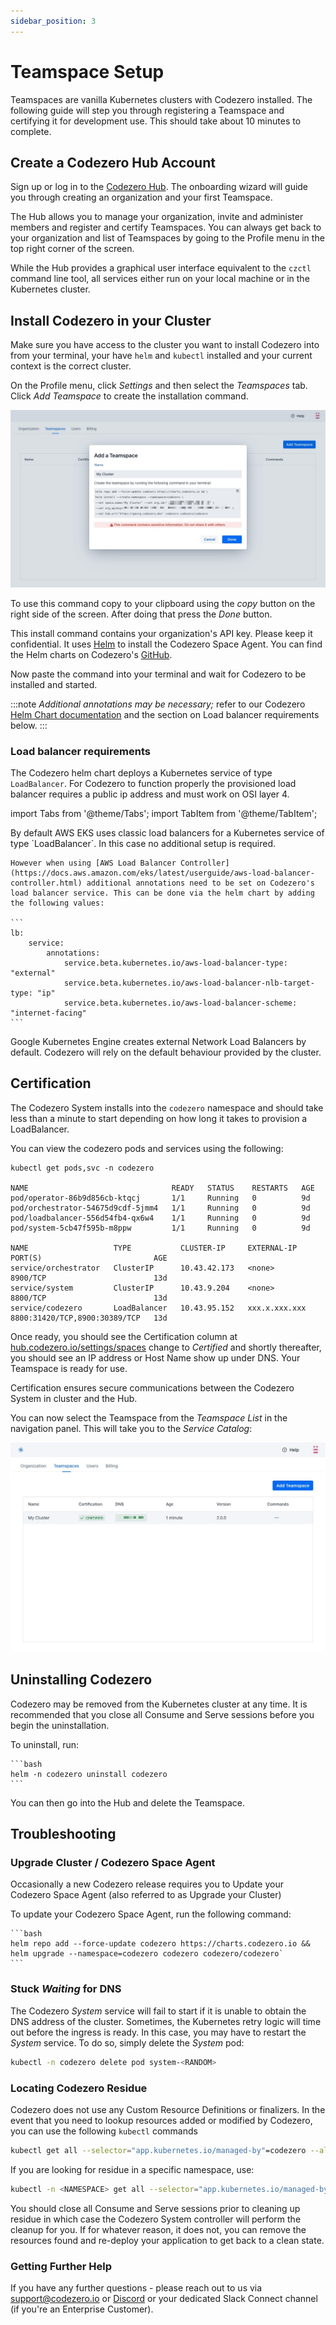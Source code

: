 ```yaml
---
sidebar_position: 3
---
```


# Teamspace Setup

Teamspaces are vanilla Kubernetes clusters with Codezero installed. The following guide will step you through registering a Teamspace and certifying it for development use. This should take about 10 minutes to complete.

## Create a Codezero Hub Account

Sign up or log in to the [Codezero Hub](https://hub.codezero.io). The onboarding wizard will guide you through creating an organization and your first Teamspace.

The Hub allows you to manage your organization, invite and administer members and register and certify Teamspaces.  You can always get back to your organization and list of Teamspaces by going to the Profile menu in the top right corner of the screen.

While the Hub provides a graphical user interface equivalent to the `czctl` command line tool, all services either run on your local machine or in the Kubernetes cluster.

## Install Codezero in your Cluster

Make sure you have access to the cluster you want to install Codezero into from your terminal, your have `helm` and `kubectl` installed and
your current context is the correct cluster.

On the Profile menu, click _Settings_ and then select the _Teamspaces_ tab. Click _Add Teamspace_ to create the installation command.

![Teamspace Create](./_media/ts-create.jpg)

To use this command copy to your clipboard using the _copy_ button on the right side of the screen.  After doing that press the _Done_ button.

This install command contains your organization's API key. Please keep it confidential.
It uses [Helm](https://helm.sh) to install the Codezero Space Agent. You can find the Helm charts on Codezero's [GitHub](https://github.com/c6o/helm-charts).

Now paste the command into your terminal and wait for Codezero to be installed and started.

:::note
_Additional annotations may be necessary;_ refer to our Codezero [Helm Chart documentation](https://github.com/c6o/helm-charts) and the section on Load balancer requirements below.
:::

### Load balancer requirements

The Codezero helm chart deploys a Kubernetes service of type `LoadBalancer`. For Codezero to function properly the provisioned load balancer requires a public ip address and must work on OSI layer 4.

import Tabs from '@theme/Tabs';
import TabItem from '@theme/TabItem';

<Tabs>
<TabItem value="aws-eks" label="AWS EKS" default>
    By default AWS EKS uses classic load balancers for a Kubernetes service of type `LoadBalancer`. In this case no additional setup is required.

    However when using [AWS Load Balancer Controller](https://docs.aws.amazon.com/eks/latest/userguide/aws-load-balancer-controller.html) additional annotations need to be set on Codezero's load balancer service. This can be done via the helm chart by adding the following values:

    ```
    lb:
        service:
            annotations:
                service.beta.kubernetes.io/aws-load-balancer-type: "external"
                service.beta.kubernetes.io/aws-load-balancer-nlb-target-type: "ip"
                service.beta.kubernetes.io/aws-load-balancer-scheme: "internet-facing"
    ```

</TabItem>
<TabItem value="gke" label="GKE" default>
    Google Kubernetes Engine creates external Network Load Balancers by default.
</TabItem>
<TabItem value="generic-cluster" label="Generic cluster">
    Codezero will rely on the default behaviour provided by the cluster.
</TabItem>
</Tabs>

## Certification

The Codezero System installs into the `codezero` namespace and should take less than a minute to start depending on how long it takes to provision a LoadBalancer. 

You can view the codezero pods and services using the following:

```
kubectl get pods,svc -n codezero

NAME                                READY   STATUS    RESTARTS   AGE
pod/operator-86b9d856cb-ktqcj       1/1     Running   0          9d
pod/orchestrator-54675d9cdf-5jmm4   1/1     Running   0          9d
pod/loadbalancer-556d54fb4-qx6w4    1/1     Running   0          9d
pod/system-5cb47f595b-m8ppw         1/1     Running   0          9d

NAME                   TYPE           CLUSTER-IP     EXTERNAL-IP     PORT(S)                         AGE
service/orchestrator   ClusterIP      10.43.42.173   <none>          8900/TCP                        13d
service/system         ClusterIP      10.43.9.204    <none>          8800/TCP                        13d
service/codezero       LoadBalancer   10.43.95.152   xxx.x.xxx.xxx   8800:31420/TCP,8900:30389/TCP   13d
```

Once ready, you should see the Certification column at [hub.codezero.io/settings/spaces](https://hub.codezero.io/settings/spaces) change to _Certified_ and shortly thereafter, you should see an IP address or Host Name show up under DNS. Your Teamspace is ready for use.


Certification ensures secure communications between the Codezero System in cluster and the Hub.

You can now select the Teamspace from the _Teamspace List_ in the navigation panel. This will take you to the _Service Catalog_:

![Teamspace Install](./_media/ts-certified.jpg)

## Uninstalling Codezero

Codezero may be removed from the Kubernetes cluster at any time. It is recommended that you close all Consume and Serve sessions before you begin the uninstallation.

To uninstall, run:

    ```bash
    helm -n codezero uninstall codezero
    ```

You can then go into the Hub and delete the Teamspace.

## Troubleshooting

### Upgrade Cluster / Codezero Space Agent

Occasionally a new Codezero release requires you to Update your Codezero Space Agent (also referred to as Upgrade your Cluster)

To update your Codezero Space Agent, run the following command:

    ```bash
    helm repo add --force-update codezero https://charts.codezero.io && helm upgrade --namespace=codezero codezero codezero/codezero`
    ```

### Stuck _Waiting_ for DNS

The Codezero _System_ service will fail to start if it is unable to obtain the DNS address of the cluster. Sometimes, the Kubernetes retry logic will time out before the ingress is ready. In this case, you may have to restart the _System_ service. To do so, simply delete the _System_ pod:

```bash
kubectl -n codezero delete pod system-<RANDOM>
```

### Locating Codezero Residue

Codezero does not use any Custom Resource Definitions or finalizers. In the event that you need to lookup resources added or modified by Codezero, you can use the following `kubectl` commands

```bash
kubectl get all --selector="app.kubernetes.io/managed-by"=codezero --all-namespaces
```

If you are looking for residue in a specific namespace, use:

```bash
kubectl -n <NAMESPACE> get all --selector="app.kubernetes.io/managed-by"=codezero
```

You should close all Consume and Serve sessions prior to cleaning up residue in which case the Codezero System controller will perform the cleanup for you. If for whatever reason, it does not, you can remove the resources found and re-deploy your application to get back to a clean state.

### Getting Further Help

If you have any further questions - please reach out to us via [support@codezero.io](mailto:support@codezero.io) or [Discord](https://discord.gg/wx3JkVjTPy) or your dedicated Slack Connect channel (if you're an Enterprise Customer).
